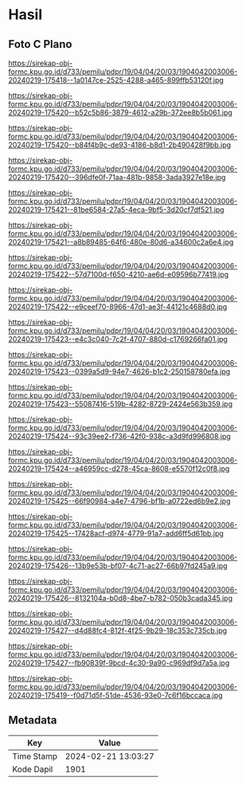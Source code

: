 # Hasil

## Foto C Plano

https://sirekap-obj-formc.kpu.go.id/d733/pemilu/pdpr/19/04/04/20/03/1904042003006-20240219-175418--1a0147ce-2525-4288-a465-899ffb53120f.jpg

https://sirekap-obj-formc.kpu.go.id/d733/pemilu/pdpr/19/04/04/20/03/1904042003006-20240219-175420--b52c5b86-3879-4612-a29b-372ee8b5b061.jpg

https://sirekap-obj-formc.kpu.go.id/d733/pemilu/pdpr/19/04/04/20/03/1904042003006-20240219-175420--b84f4b9c-de93-4186-b8d1-2b490428f9bb.jpg

https://sirekap-obj-formc.kpu.go.id/d733/pemilu/pdpr/19/04/04/20/03/1904042003006-20240219-175420--396dfe0f-71aa-481b-9858-3ada3927e18e.jpg

https://sirekap-obj-formc.kpu.go.id/d733/pemilu/pdpr/19/04/04/20/03/1904042003006-20240219-175421--81be6584-27a5-4eca-9bf5-3d20cf7df521.jpg

https://sirekap-obj-formc.kpu.go.id/d733/pemilu/pdpr/19/04/04/20/03/1904042003006-20240219-175421--a8b89485-64f6-480e-80d6-a34600c2a6e4.jpg

https://sirekap-obj-formc.kpu.go.id/d733/pemilu/pdpr/19/04/04/20/03/1904042003006-20240219-175422--57d7100d-f650-4210-ae6d-e09596b77419.jpg

https://sirekap-obj-formc.kpu.go.id/d733/pemilu/pdpr/19/04/04/20/03/1904042003006-20240219-175422--e9ceef70-8966-47d1-ae3f-44121c4688d0.jpg

https://sirekap-obj-formc.kpu.go.id/d733/pemilu/pdpr/19/04/04/20/03/1904042003006-20240219-175423--e4c3c040-7c2f-4707-880d-c1769266fa01.jpg

https://sirekap-obj-formc.kpu.go.id/d733/pemilu/pdpr/19/04/04/20/03/1904042003006-20240219-175423--0399a5d9-94e7-4626-b1c2-250158780efa.jpg

https://sirekap-obj-formc.kpu.go.id/d733/pemilu/pdpr/19/04/04/20/03/1904042003006-20240219-175423--55087416-519b-4282-8729-2424e563b359.jpg

https://sirekap-obj-formc.kpu.go.id/d733/pemilu/pdpr/19/04/04/20/03/1904042003006-20240219-175424--93c39ee2-f736-42f0-938c-a3d9fd996808.jpg

https://sirekap-obj-formc.kpu.go.id/d733/pemilu/pdpr/19/04/04/20/03/1904042003006-20240219-175424--a46959cc-d278-45ca-8608-e5570f12c0f8.jpg

https://sirekap-obj-formc.kpu.go.id/d733/pemilu/pdpr/19/04/04/20/03/1904042003006-20240219-175425--66f90984-a4e7-4796-bf1b-a0722ed6b9e2.jpg

https://sirekap-obj-formc.kpu.go.id/d733/pemilu/pdpr/19/04/04/20/03/1904042003006-20240219-175425--17428acf-d974-4779-91a7-add6ff5d61bb.jpg

https://sirekap-obj-formc.kpu.go.id/d733/pemilu/pdpr/19/04/04/20/03/1904042003006-20240219-175426--13b9e53b-bf07-4c71-ac27-66b97fd245a9.jpg

https://sirekap-obj-formc.kpu.go.id/d733/pemilu/pdpr/19/04/04/20/03/1904042003006-20240219-175426--8132104a-b0d8-4be7-b782-050b3cada345.jpg

https://sirekap-obj-formc.kpu.go.id/d733/pemilu/pdpr/19/04/04/20/03/1904042003006-20240219-175427--d4d88fc4-812f-4f25-9b29-18c353c735cb.jpg

https://sirekap-obj-formc.kpu.go.id/d733/pemilu/pdpr/19/04/04/20/03/1904042003006-20240219-175427--fb90839f-9bcd-4c30-9a90-c969df9d7a5a.jpg

https://sirekap-obj-formc.kpu.go.id/d733/pemilu/pdpr/19/04/04/20/03/1904042003006-20240219-175419--f0d71d5f-51de-4536-93e0-7c6f16bccaca.jpg


## Metadata

| Key        | Value               |
| ---------- | ------------------- |
| Time Stamp | 2024-02-21 13:03:27 |
| Kode Dapil | 1901                |



